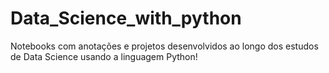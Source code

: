 # Data_Science_with_python

Notebooks com anotações e projetos desenvolvidos ao longo dos estudos de Data Science usando a linguagem Python!
